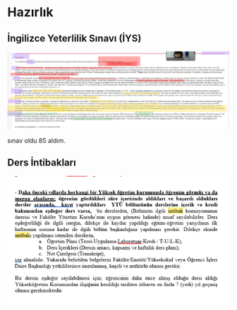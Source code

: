# Hazırlık

## İngilizce Yeterlilik Sınavı \(İYS\)

![](../.gitbook/assets/image%20%282%29.png)

sınav oldu 85 aldım.

## Ders İntibakları

![](../.gitbook/assets/image.png)









